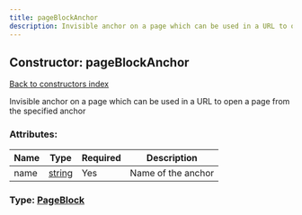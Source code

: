 ```yaml
---
title: pageBlockAnchor
description: Invisible anchor on a page which can be used in a URL to open a page from the specified anchor
---
```

## Constructor: pageBlockAnchor  
[Back to constructors index](index.md)



Invisible anchor on a page which can be used in a URL to open a page from the specified anchor

### Attributes:

| Name     |    Type       | Required | Description |
|----------|---------------|----------|-------------|
|name|[string](../types/string.md) | Yes|Name of the anchor|



### Type: [PageBlock](../types/PageBlock.md)



